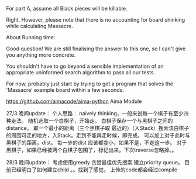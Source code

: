 
For part A, assume all Black pieces will be killable.


Right. However, please note that there is no accounting for board shinking while calculating Massacre.



About Running time:

Good question! We are still finalising the answer to this one, so I can't give you anything more concrete.

You shouldn't have to go beyond a sensible implementation of an appropriate uninformed search algorithm to pass all our tests.

For now, probably just start by trying to get a program that solves the 'Massacre' example board within a few seconds.


https://github.com/aimacode/aima-python  Aima Module


27/3 晚间update：
个人思路： naively thinking，一般来说每一个棋子有至少四种走法。 随机选取一个白棋子，开始走。 白棋子保存一个与黑棋子之间的distance， 取一个最小的距离（三个黑棋子取
最近的）（入Stack）搜索该白棋子的周围可走的地方，入Stack。走到不能再走时候，即完成。 可以加上对于此时与黑棋子的距离，dist。 每一步的dist
应该都变小，如果不是，不走这一步。 
对于黑棋子，如果已经被两个白棋子包围了，标记出来。下次traverse忽略掉。。


28/3 晚间update：
考虑使用greedy 贪婪最佳优先搜索
建立priority queue。
目前已经明白了如何建立child 。。找到了感觉。 
上传的code都会经过compile